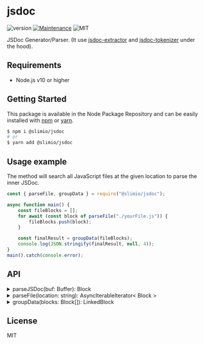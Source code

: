 # jsdoc
![version](https://img.shields.io/badge/version-0.1.0-blue.svg)
[![Maintenance](https://img.shields.io/badge/Maintained%3F-yes-green.svg)](https://github.com/SlimIO/is/commit-activity)
![MIT](https://img.shields.io/github/license/mashape/apistatus.svg)

JSDoc Generator/Parser. (It use [jsdoc-extractor](https://github.com/fraxken/jsdoc-extractor) and [jsdoc-tokenizer](https://github.com/fraxken/jsdoc-tokenizer) under the hood).

## Requirements
- Node.js v10 or higher

## Getting Started

This package is available in the Node Package Repository and can be easily installed with [npm](https://docs.npmjs.com/getting-started/what-is-npm) or [yarn](https://yarnpkg.com).

```bash
$ npm i @slimio/jsdoc
# or
$ yarn add @slimio/jsdoc
```

## Usage example
The method will search all JavaScript files at the given location to parse the inner JSDoc.
```js
const { parseFile, groupData } = require("@slimio/jsdoc");

async function main() {
    const fileBlocks = [];
    for await (const block of parseFile("./yourFile.js")) {
        fileBlocks.push(block);
    }

    const finalResult = groupData(fileBlocks);
    console.log(JSON.stringify(finalResult, null, 4));
}
main().catch(console.error);
```

## API

<details><summary>parseJSDoc(buf: Buffer): Block</summary>
<br />

Parse a JSDoc block (in Buffer format). Return an Object described by the following interface:
```ts
interface Descriptor {
    value: any;
    name?: string;
    desc?: string;
    default?: any;
    required?: boolean;
}

interface Block {
    [key: string]: Descriptor | Descriptor[];
}
```

Take the following example:
```js
const block = parseJSDoc(Buffer.from(`/**
@const name
@type {String}
**/`));
console.log(block.const.value); // name
console.log(block.type.value); // String
```
</details>

<details><summary>parseFile(location: string): AsyncIterableIterator< Block ></summary>
<br />

This method will read a given file, extract and parse all JSDoc blocks. The method return a Asynchronous iterator to be able to stop the parsing at any time.
```js
const jsdoc = [];
const iterator = parseFile("./yourFile.js");
for await (const block of iterator) {
    jsdoc.push(block);
}
```
</details>

<details><summary>groupData(blocks: Block[]): LinkedBlock</summary>
<br />

Link (group) blocks by **namespace**, **modules** or **class** (Else the block will be handled as an orphan). The method return an Object described by the following interface:

```ts
interface LinkedBlock {
    orphans: Block[];
    members: {
        [name: string]: Block[];
    }
}
```

</details>

## License
MIT
